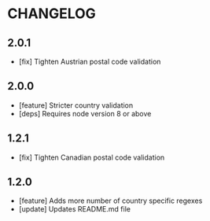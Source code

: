 # CHANGELOG

## 2.0.1
* [fix] Tighten Austrian postal code validation

## 2.0.0
* [feature] Stricter country validation
* [deps] Requires node version 8 or above

## 1.2.1
* [fix] Tighten Canadian postal code validation

## 1.2.0
* [feature] Adds more number of country specific regexes
* [update] Updates README.md file
